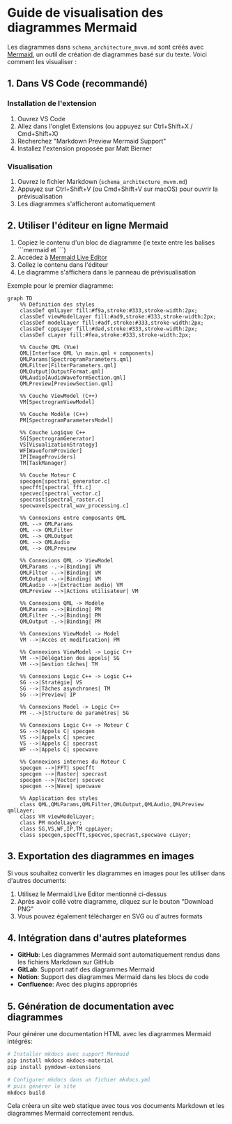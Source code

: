 # Guide de visualisation des diagrammes Mermaid

Les diagrammes dans `schema_architecture_mvvm.md` sont créés avec [Mermaid](https://mermaid-js.github.io/mermaid/), un outil de création de diagrammes basé sur du texte. Voici comment les visualiser :

## 1. Dans VS Code (recommandé)

### Installation de l'extension

1. Ouvrez VS Code
2. Allez dans l'onglet Extensions (ou appuyez sur Ctrl+Shift+X / Cmd+Shift+X)
3. Recherchez "Markdown Preview Mermaid Support" 
4. Installez l'extension proposée par Matt Bierner

### Visualisation

1. Ouvrez le fichier Markdown (`schema_architecture_mvvm.md`)
2. Appuyez sur Ctrl+Shift+V (ou Cmd+Shift+V sur macOS) pour ouvrir la prévisualisation
3. Les diagrammes s'afficheront automatiquement

## 2. Utiliser l'éditeur en ligne Mermaid

1. Copiez le contenu d'un bloc de diagramme (le texte entre les balises \```mermaid et \```)
2. Accédez à [Mermaid Live Editor](https://mermaid-js.github.io/mermaid-live-editor/)
3. Collez le contenu dans l'éditeur
4. Le diagramme s'affichera dans le panneau de prévisualisation

Exemple pour le premier diagramme:
```
graph TD
    %% Définition des styles
    classDef qmlLayer fill:#f9a,stroke:#333,stroke-width:2px;
    classDef viewModelLayer fill:#ad9,stroke:#333,stroke-width:2px;
    classDef modelLayer fill:#adf,stroke:#333,stroke-width:2px;
    classDef cppLayer fill:#dad,stroke:#333,stroke-width:2px;
    classDef cLayer fill:#fea,stroke:#333,stroke-width:2px;

    %% Couche QML (Vue)
    QML[Interface QML \n main.qml + components] 
    QMLParams[SpectrogramParameters.qml]
    QMLFilter[FilterParameters.qml]
    QMLOutput[OutputFormat.qml]
    QMLAudio[AudioWaveformSection.qml]
    QMLPreview[PreviewSection.qml]

    %% Couche ViewModel (C++)
    VM[SpectrogramViewModel]

    %% Couche Modèle (C++)
    PM[SpectrogramParametersModel]

    %% Couche Logique C++
    SG[SpectrogramGenerator]
    VS[VisualizationStrategy]
    WF[WaveformProvider]
    IP[ImageProviders]
    TM[TaskManager]

    %% Couche Moteur C
    specgen[spectral_generator.c]
    specfft[spectral_fft.c]
    specvec[spectral_vector.c]
    specrast[spectral_raster.c]
    specwave[spectral_wav_processing.c]

    %% Connexions entre composants QML
    QML --> QMLParams
    QML --> QMLFilter
    QML --> QMLOutput
    QML --> QMLAudio
    QML --> QMLPreview

    %% Connexions QML -> ViewModel
    QMLParams -.->|Binding| VM
    QMLFilter -.->|Binding| VM
    QMLOutput -.->|Binding| VM
    QMLAudio -->|Extraction audio| VM
    QMLPreview -->|Actions utilisateur| VM

    %% Connexions QML -> Modèle
    QMLParams -.->|Binding| PM
    QMLFilter -.->|Binding| PM
    QMLOutput -.->|Binding| PM

    %% Connexions ViewModel -> Model
    VM -->|Accès et modification| PM

    %% Connexions ViewModel -> Logic C++
    VM -->|Délégation des appels| SG
    VM -->|Gestion tâches| TM
    
    %% Connexions Logic C++ -> Logic C++
    SG -->|Stratégie| VS
    SG -->|Tâches asynchrones| TM
    SG -->|Preview| IP
    
    %% Connexions Model -> Logic C++
    PM -.->|Structure de paramètres| SG

    %% Connexions Logic C++ -> Moteur C
    SG -->|Appels C| specgen
    VS -->|Appels C| specvec
    VS -->|Appels C| specrast
    WF -->|Appels C| specwave
    
    %% Connexions internes du Moteur C
    specgen -->|FFT| specfft
    specgen -->|Raster| specrast
    specgen -->|Vector| specvec
    specgen -->|Wave| specwave

    %% Application des styles
    class QML,QMLParams,QMLFilter,QMLOutput,QMLAudio,QMLPreview qmlLayer;
    class VM viewModelLayer;
    class PM modelLayer;
    class SG,VS,WF,IP,TM cppLayer;
    class specgen,specfft,specvec,specrast,specwave cLayer;
```

## 3. Exportation des diagrammes en images

Si vous souhaitez convertir les diagrammes en images pour les utiliser dans d'autres documents:

1. Utilisez le Mermaid Live Editor mentionné ci-dessus
2. Après avoir collé votre diagramme, cliquez sur le bouton "Download PNG"
3. Vous pouvez également télécharger en SVG ou d'autres formats

## 4. Intégration dans d'autres plateformes

- **GitHub**: Les diagrammes Mermaid sont automatiquement rendus dans les fichiers Markdown sur GitHub
- **GitLab**: Support natif des diagrammes Mermaid
- **Notion**: Support des diagrammes Mermaid dans les blocs de code
- **Confluence**: Avec des plugins appropriés

## 5. Génération de documentation avec diagrammes

Pour générer une documentation HTML avec les diagrammes Mermaid intégrés:

```bash
# Installer mkdocs avec support Mermaid
pip install mkdocs mkdocs-material
pip install pymdown-extensions

# Configurer mkdocs dans un fichier mkdocs.yml
# puis générer le site
mkdocs build
```

Cela créera un site web statique avec tous vos documents Markdown et les diagrammes Mermaid correctement rendus.

